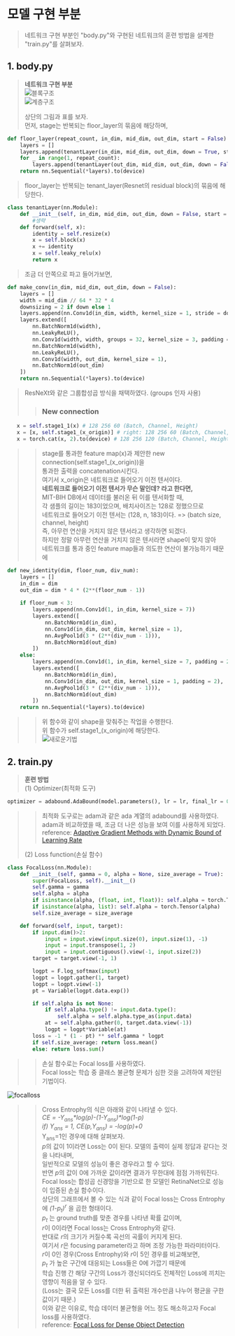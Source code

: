 # 모델 구현 부분  
  
> 네트워크 구현 부분인 "body.py"와 구현된 네트워크의 훈련 방법을 설계한 "train.py"를 살펴보자.  
  
## 1. body.py  
> **네트워크 구현 부분**  
> ![블록구조](https://user-images.githubusercontent.com/98927470/170817186-2dd9debc-336d-4bc2-98df-dd0851eebd5a.png)  
> ![계층구조](https://user-images.githubusercontent.com/98927470/170817723-391569db-17dc-46b6-925b-e8870933a4ee.png)  
>   
> 상단의 그림과 표를 보자.  
> 먼저, stage는 반복되는 floor_layer의 묶음에 해당하며,  
>   
```python
def floor_layer(repeat_count, in_dim, mid_dim, out_dim, start = False):
    layers = []
    layers.append(tenantLayer(in_dim, mid_dim, out_dim, down = True, start = start))
    for _ in range(1, repeat_count):
        layers.append(tenantLayer(out_dim, mid_dim, out_dim, down = False))
    return nn.Sequential(*layers).to(device)
```    
>   
> floor_layer는 반복되는 tenant_layer(Resnet의 residual block)의 묶음에 해당한다.  
>   
```python
class tenantLayer(nn.Module):
    def __init__(self, in_dim, mid_dim, out_dim, down = False, start = False):
        #생략
    def forward(self, x):
        identity = self.resize(x)
        x = self.block(x)
        x += identity
        x = self.leaky_relu(x)
        return x
```  
>    
> 조금 더 안쪽으로 파고 들어가보면,  
>   
```python
def make_conv(in_dim, mid_dim, out_dim, down = False):
    layers = []
    width = mid_dim // 64 * 32 * 4
    downsizing = 2 if down else 1
    layers.append(nn.Conv1d(in_dim, width, kernel_size = 1, stride = downsizing))
    layers.extend([
        nn.BatchNorm1d(width),
        nn.LeakyReLU(),
        nn.Conv1d(width, width, groups = 32, kernel_size = 3, padding = 1),
        nn.BatchNorm1d(width),
        nn.LeakyReLU(),
        nn.Conv1d(width, out_dim, kernel_size = 1),
        nn.BatchNorm1d(out_dim)
    ])
    return nn.Sequential(*layers).to(device)
```  
>   
> ResNeXt와 같은 그룹합성곱 방식을 채택하였다. (groups 인자 사용)  
>   
>> ### New connection  
```python
   x = self.stage1_1(x) # 128 256 60 (Batch, Channel, Height)
   x = [x, self.stage1_(x_origin)] # right: 128 256 60 (Batch, Channel, Height)
   x = torch.cat(x, 2).to(device) # 128 256 120 (Batch, Channel, Height)
```  
>>  
>> stage를 통과한 feature map(x)과 제안한 new connection(self.stage1_(x_origin))을  
>> 통과한 출력을 concatenation시킨다.  
>> 여기서 x_origin은 네트워크로 들어오기 이전 텐서이다.  
>> **네트워크로 들어오기 이전 텐서가 무슨 말인데? 라고 한다면,**  
>> MIT-BIH DB에서 데이터를 불러온 뒤 이를 텐서화할 때,  
>> 각 샘플의 길이는 183이었으며, 배치사이즈는 128로 정했으므로  
>> 네트워크로 들어오기 이전 텐서는 (128, n, 183)이다. => (batch size, channel, height)  
>> 즉, 아무런 연산을 거치지 않은 텐서라고 생각하면 되겠다.  
>> 하지만 정말 아무런 연산을 거치지 않은 텐서라면 shape이 맞지 않아  
>> 네트워크를 통과 중인 feature map들과 의도한 연산이 불가능하기 때문에  
```python
def new_identity(dim, floor_num, div_num):
    layers = []
    in_dim = dim
    out_dim = dim * 4 * (2**(floor_num - 1))
    
    if floor_num < 3:
        layers.append(nn.Conv1d(1, in_dim, kernel_size = 7))    
        layers.extend([
            nn.BatchNorm1d(in_dim),
            nn.Conv1d(in_dim, out_dim, kernel_size = 1),
            nn.AvgPool1d(3 * (2**(div_num - 1))),
            nn.BatchNorm1d(out_dim)
        ])
    else:
        layers.append(nn.Conv1d(1, in_dim, kernel_size = 7, padding = 2))    
        layers.extend([
            nn.BatchNorm1d(in_dim),
            nn.Conv1d(in_dim, out_dim, kernel_size = 1, padding = 2),
            nn.AvgPool1d(3 * (2**(div_num - 1))),
            nn.BatchNorm1d(out_dim)
        ])        
    return nn.Sequential(*layers).to(device)
```  
>>   
>> 위 함수와 같이 shape을 맞춰주는 작업을 수행한다.  
>> 위 함수가 self.stage1_(x_origin)에 해당한다.  
![새로운기법](https://user-images.githubusercontent.com/98927470/170823446-9c20e6c7-7e46-46d5-be4b-6b081d986316.png)  

## 2. train.py  
> **훈련 방법**  
> (1) Optimizer(최적화 도구)  
```python
optimizer = adabound.AdaBound(model.parameters(), lr = lr, final_lr = 0.1)
```  
>> 최적화 도구로는 adam과 같은 ada 계열의 adabound를 사용하였다.  
>> adam과 비교하였을 때, 조금 더 나은 성능을 보여 이를 사용하게 되었다.  
>> reference: [Adaptive Gradient Methods with Dynamic Bound of Learning Rate](https://openreview.net/forum?id=Bkg3g2R9FX)  
>  
> (2) Loss function(손실 함수)  
```python
class FocalLoss(nn.Module):
    def __init__(self, gamma = 0, alpha = None, size_average = True):
        super(FocalLoss, self).__init__()
        self.gamma = gamma
        self.alpha = alpha
        if isinstance(alpha, (float, int, float)): self.alpha = torch.Tensor([alpha, 1-alpha])
        if isinstance(alpha, list): self.alpha = torch.Tensor(alpha)
        self.size_average = size_average

    def forward(self, input, target):
        if input.dim()>2:
            input = input.view(input.size(0), input.size(1), -1)
            input = input.transpose(1, 2)
            input = input.contiguous().view(-1, input.size(2))
        target = target.view(-1, 1)

        logpt = F.log_softmax(input)
        logpt = logpt.gather(1, target)
        logpt = logpt.view(-1)
        pt = Variable(logpt.data.exp())

        if self.alpha is not None:
            if self.alpha.type() != input.data.type():
                self.alpha = self.alpha.type_as(input.data)
            at = self.alpha.gather(0, target.data.view(-1))
            logpt = logpt*Variable(at)
        loss = -1 * (1 - pt) ** self.gamma * logpt
        if self.size_average: return loss.mean()
        else: return loss.sum() 
```  
>> 손실 함수로는 Focal loss를 사용하였다.  
>> Focal loss는 학습 중 클래스 불균형 문제가 심한 것을 고려하여 제안된 기법이다.  
>>  
![focalloss](https://user-images.githubusercontent.com/98927470/170855379-63c570ed-09cf-474e-ba19-94e16ef32b01.png)  
  
>> Cross Entrophy의 식은 아래와 같이 나타낼 수 있다.  
>> *CE = -Y<sub>ans</sub>\*log(p)-(1-Y<sub>ans</sub>)\*log⁡(1-p)*  
>> *if) Y<sub>ans</sub> = 1, CE(p,Y<sub>ans</sub>) = -log⁡(p)+0*  
>> Y<sub>ans</sub>=1인 경우에 대해 살펴보자.  
>> *p*의 값이 1이라면 Loss는 0이 된다. 모델의 출력이 실제 정답과 같다는 것을 나타내며,  
>> 일반적으로 모델의 성능이 좋은 경우라고 할 수 있다.  
>> 반면 *p*의 값이 0에 가까운 값이라면 결과가 무한대에 점점 가까워진다.  
>> Focal loss는 합성곱 신경망을 기반으로 한 모델인 RetinaNet으로 성능이 입증된 손실 함수이다.  
>> 상단의 그래프에서 볼 수 있는 식과 같이 Focal loss는 Cross Entrophy에 *(1-p<sub>t</sub>)<sup>r</sup>* 을 곱한 형태이다.  
>> *p<sub>t</sub>* 는 ground truth를 맞춘 경우를 나타낸 확률 값이며,  
>> *r*이 0이라면 Focal loss는 Cross Entrophy와 같다.  
>> 반대로 *r*의 크기가 커질수록 곡선의 곡률이 커지게 된다.  
>> 여기서 *r*은 focusing parameter라고 하며 조정 가능한 파라미터이다.  
>> *r*이 0인 경우(Cross Entrophy)와 *r*이 5인 경우를 비교해보면,  
>> *p<sub>t</sub>* 가 높은 구간에 대응되는 Loss들은 0에 가깝기 때문에  
>> 학습 진행 간 해당 구간의 Loss가 갱신되더라도 전체적인 Loss에 끼치는 영향이 적음을 알 수 있다.  
>> (Loss는 결국 모든 Loss를 더한 뒤 출력된 개수만큼 나누어 평균을 구한 값이기 때문.)  
>> 이와 같은 이유로, 학습 데이터 불균형을 어느 정도 해소하고자 Focal loss를 사용하였다.  
>> reference: [Focal Loss for Dense Object Detection](https://arxiv.org/abs/1708.02002)
